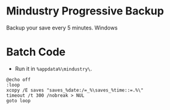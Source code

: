 # Mindustry Progressive Backup
Backup your save every 5 minutes. Windows

# Batch Code
- Run it in ```%appdata%\mindustry\```.
```
@echo off
:loop
xcopy /E saves "saves_%date:/=_%\saves_%time::=.%\"
timeout /t 300 /nobreak > NUL
goto loop
```
